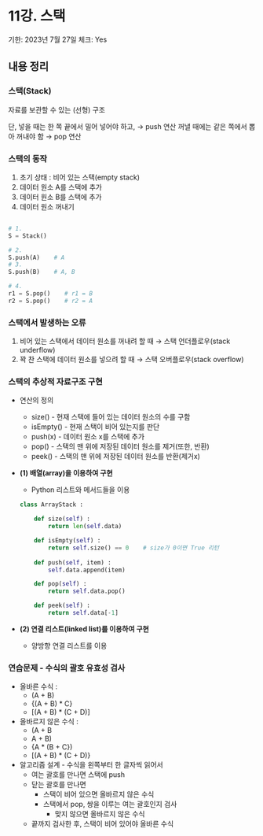 # 11강. 스택

기한: 2023년 7월 27일
체크: Yes

## 내용 정리

### 스택(Stack)

자료를 보관할 수 있는 (선형) 구조

단, 넣을 때는 한 쪽 끝에서 밀어 넣어야 하고,  → push 연산
꺼낼 때에는 같은 쪽에서 뽑아 꺼내야 함  → pop 연산

### 스택의 동작

1. 초기 상태 : 비어 있는 스택(empty stack)
2. 데이터 원소 A를 스택에 추가
3. 데이터 원소 B를 스택에 추가
4. 데이터 원소 꺼내기

```python

# 1.
S = Stack()

# 2.
S.push(A)    # A
# 3.
S.push(B)    # A, B

# 4.
r1 = S.pop()    # r1 = B
r2 = S.pop()    # r2 = A
```

### 스택에서 발생하는 오류

1. 비어 있는 스택에서 데이터 원소를 꺼내려 할 때
→ 스택 언더플로우(stack underflow)
2. 꽉 찬 스택에 데이터 원소를 넣으려 할 때
→ 스택 오버플로우(stack overflow)

### 스택의 추상적 자료구조 구현

- 연산의 정의
    - size() - 현재 스택에 들어 있는 데이터 원소의 수를 구함
    - isEmpty() - 현재 스택이 비어 있는지를 판단
    - push(x) - 데이터 원소 x를 스택에 추가
    - pop() - 스택의 맨 위에 저장된 데이터 원소를 제거(또한, 반환)
    - peek() - 스택의 맨 위에 저장된 데이터 원소를 반환(제거x)
- **(1) 배열(array)을 이용하여 구현**
    - Python 리스트와 메서드들을 이용
    
    ```python
    class ArrayStack :
    
    	def size(self) :
    		return len(self.data)
    
    	def isEmpty(self) :
    		return self.size() == 0    # size가 0이면 True 리턴
    	
    	def push(self, item) :
    		self.data.append(item)
    
    	def pop(self) :
    		return self.data.pop()
    
    	def peek(self) :
    		return self.data[-1]
    ```
    
- **(2) 연결 리스트(linked list)를 이용하여 구현**
    - 양방향 연결 리스트를 이용

### 연습문제 - 수식의 괄호 유효성 검사

- 올바른 수식 :
    - (A + B)
    - {(A + B) * C}
    - [(A + B) * (C + D)]
- 올바르지 않은 수식 :
    - (A + B
    - A + B)
    - {A * (B + C})
    - [(A + B) * (C + D)}
- 알고리즘 설계 - 수식을 왼쪽부터 한 글자씩 읽어서
    - 여는 괄호를 만나면 스택에 push
    - 닫는 괄호를 만나면
        - 스택이 비어 있으면 올바르지 않은 수식
        - 스택에서 pop, 쌍을 이루는 여는 괄호인지 검사
            - 맞지 않으면 올바르지 않은 수식
    - 끝까지 검사한 후, 스택이 비어 있어야 올바른 수식